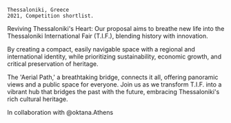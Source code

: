 	Thessaloniki, Greece
	2021, Competition shortlist.

Reviving Thessaloniki's Heart: Our proposal aims to breathe new life into the Thessaloniki International Fair (T.I.F.), blending history with innovation.

By creating a compact, easily navigable space with a regional and international identity, while prioritizing sustainability, economic growth, and critical preservation of heritage.

The 'Aerial Path,' a breathtaking bridge, connects it all, offering panoramic views and a public space for everyone. Join us as we transform T.I.F. into a vibrant hub that bridges the past with the future, embracing Thessaloniki's rich cultural heritage.

In collaboration with @oktana.Athens
